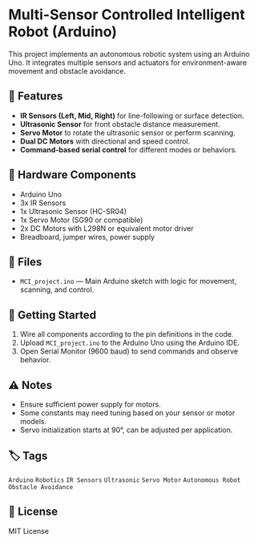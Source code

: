 # Multi-Sensor Controlled Intelligent Robot (Arduino)

This project implements an autonomous robotic system using an Arduino Uno. It integrates multiple sensors and actuators for environment-aware movement and obstacle avoidance.

## 🧠 Features

- **IR Sensors (Left, Mid, Right)** for line-following or surface detection.
- **Ultrasonic Sensor** for front obstacle distance measurement.
- **Servo Motor** to rotate the ultrasonic sensor or perform scanning.
- **Dual DC Motors** with directional and speed control.
- **Command-based serial control** for different modes or behaviors.

## 🔧 Hardware Components

- Arduino Uno
- 3x IR Sensors
- 1x Ultrasonic Sensor (HC-SR04)
- 1x Servo Motor (SG90 or compatible)
- 2x DC Motors with L298N or equivalent motor driver
- Breadboard, jumper wires, power supply

## 📂 Files

- `MCI_project.ino` — Main Arduino sketch with logic for movement, scanning, and control.

## 🚀 Getting Started

1. Wire all components according to the pin definitions in the code.
2. Upload `MCI_project.ino` to the Arduino Uno using the Arduino IDE.
3. Open Serial Monitor (9600 baud) to send commands and observe behavior.

## ⚠️ Notes

- Ensure sufficient power supply for motors.
- Some constants may need tuning based on your sensor or motor models.
- Servo initialization starts at 90°, can be adjusted per application.

## 🏷️ Tags

`Arduino` `Robotics` `IR Sensors` `Ultrasonic` `Servo Motor` `Autonomous Robot` `Obstacle Avoidance`

## 📜 License

MIT License

